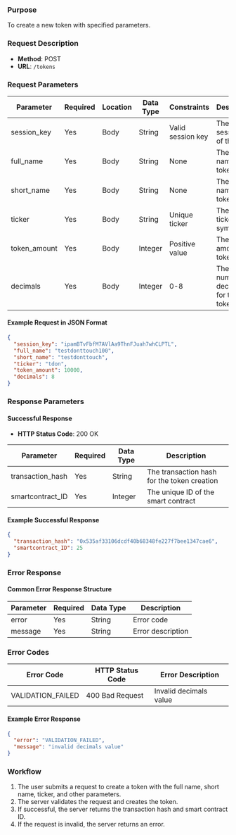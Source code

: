 
### Purpose
To create a new token with specified parameters.

### Request Description
- **Method**: POST  
- **URL**: `/tokens`

### Request Parameters

| Parameter       | Required | Location | Data Type | Constraints         | Description                      |
| --------------- | -------- | -------- | --------- | ------------------- | -------------------------------- |
| session_key     | Yes      | Body     | String    | Valid session key   | The session key of the user      |
| full_name       | Yes      | Body     | String    | None                | The full name of the token       |
| short_name      | Yes      | Body     | String    | None                | The short name of the token      |
| ticker          | Yes      | Body     | String    | Unique ticker       | The token ticker symbol          |
| token_amount    | Yes      | Body     | Integer   | Positive value      | The total amount of tokens       |
| decimals        | Yes      | Body     | Integer   | 0-8                 | The number of decimals for the token|

#### Example Request in JSON Format
```json
{
  "session_key": "ipamBTvFbfM7AVlAa9ThnFJuah7whCLPTL",
  "full_name": "testdonttouch100",
  "short_name": "testdonttouch",
  "ticker": "tdon",
  "token_amount": 10000,
  "decimals": 8
}
```

### Response Parameters

#### Successful Response
- **HTTP Status Code**: 200 OK

| Parameter          | Required | Data Type | Description                                |
| ------------------ | -------- | --------- | ------------------------------------------ |
| transaction_hash   | Yes      | String    | The transaction hash for the token creation|
| smartcontract_ID   | Yes      | Integer   | The unique ID of the smart contract        |

#### Example Successful Response
```json
{
  "transaction_hash": "0x535af33106dcdf40b68348fe227f7bee1347cae6",
  "smartcontract_ID": 25
}
```

### Error Response
#### Common Error Response Structure

| Parameter | Required | Data Type | Description          |
| --------- | -------- | --------- | -------------------- |
| error     | Yes      | String    | Error code           |
| message   | Yes      | String    | Error description    |

### Error Codes

| Error Code              | HTTP Status Code  | Error Description                  |
| ----------------------- | ----------------- | ---------------------------------- |
| VALIDATION_FAILED       | 400 Bad Request   | Invalid decimals value             |

#### Example Error Response
```json
{
  "error": "VALIDATION_FAILED",
  "message": "invalid decimals value"
}
```

### Workflow
1. The user submits a request to create a token with the full name, short name, ticker, and other parameters.
2. The server validates the request and creates the token.
3. If successful, the server returns the transaction hash and smart contract ID.
4. If the request is invalid, the server returns an error.
